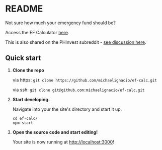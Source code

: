 # README
Not sure how much your emergency fund should be?

Access the EF Calculator [here](https://ef-calc.now.sh/).

This is also shared on the PHInvest subreddit - [see discussion here](https://www.reddit.com/r/phinvest/comments/gwdwkr/not_sure_how_much_your_emergency_fund_should_be/).

## Quick start

1.  **Clone the repo**

    via https: `git clone https://github.com/michaelignacio/ef-calc.git`

    via ssh: `git clone git@github.com:michaelignacio/ef-calc.git`

2.  **Start developing.**

    Navigate into your the site's directory and start it up.

    ```
    cd ef-calc/
    npm start
    ```

3.  **Open the source code and start editing!**

    Your site is now running at <a href="http://localhost:3000">http://localhost:3000</a>!
